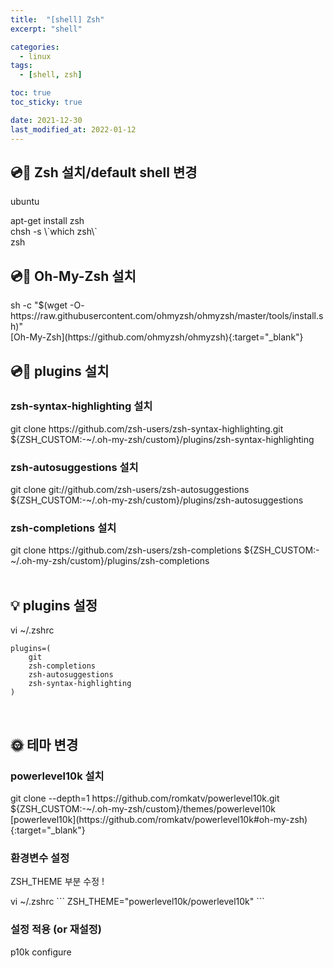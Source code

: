 ```yaml
---
title:  "[shell] Zsh" 
excerpt: "shell"

categories:
  - linux
tags:
  - [shell, zsh]

toc: true
toc_sticky: true

date: 2021-12-30
last_modified_at: 2022-01-12
---
```



## :cd::floppy_disk: Zsh 설치/default shell 변경

ubuntu

<div class="notice--primary" markdown="1">
apt-get install zsh<br />chsh -s \`which zsh\`<br />zsh
</div>

## :cd::floppy_disk: Oh-My-Zsh 설치

<div class="notice--primary" markdown="1">
sh -c "$(wget -O- https://raw.githubusercontent.com/ohmyzsh/ohmyzsh/master/tools/install.sh)"
</div>
[Oh-My-Zsh](https://github.com/ohmyzsh/ohmyzsh){:target="_blank"}


## :cd::floppy_disk: plugins 설치

### zsh-syntax-highlighting 설치
<div class="notice--primary" markdown="1">
git clone https://github.com/zsh-users/zsh-syntax-highlighting.git ${ZSH_CUSTOM:-~/.oh-my-zsh/custom}/plugins/zsh-syntax-highlighting
</div>


### zsh-autosuggestions 설치
<div class="notice--primary" markdown="1">
git clone git://github.com/zsh-users/zsh-autosuggestions ${ZSH_CUSTOM:-~/.oh-my-zsh/custom}/plugins/zsh-autosuggestions
</div>


### zsh-completions 설치
<div class="notice--primary" markdown="1">
git clone https://github.com/zsh-users/zsh-completions ${ZSH_CUSTOM:-~/.oh-my-zsh/custom}/plugins/zsh-completions
</div>

<br>

## :bulb: plugins 설정

<div class="notice--primary" markdown="1">
vi ~/.zshrc

```
plugins=(
    git
    zsh-completions
    zsh-autosuggestions
    zsh-syntax-highlighting
)
```

</div>

<br>

## :sun_with_face: 테마 변경

### powerlevel10k 설치
<div class="notice--primary" markdown="1">
git clone --depth=1 https://github.com/romkatv/powerlevel10k.git ${ZSH_CUSTOM:-~/.oh-my-zsh/custom}/themes/powerlevel10k
</div>
[powerlevel10k](https://github.com/romkatv/powerlevel10k#oh-my-zsh){:target="_blank"}

### 환경변수 설정
ZSH_THEME 부분 수정 !

<div class="notice--primary" markdown="1">
vi ~/.zshrc
```
ZSH_THEME="powerlevel10k/powerlevel10k"
```
</div>

### 설정 적용 (or 재설정)
<div class="notice--primary" markdown="1">
p10k configure
</div>
